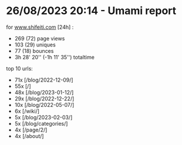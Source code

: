 # 26/08/2023 20:14 - Umami report
for www.shifeiti.com [24h] :

 - 269 (72) page views
 - 103 (29) uniques
 - 77 (18) bounces
 - 3h 28' 20'' (-1h 11' 35'') totaltime


top 10 urls:
 - 71x [/blog/2022-12-09/]
 - 55x [/]
 - 48x [/blog/2023-01-12/]
 - 29x [/blog/2022-12-22/]
 - 10x [/blog/2022-05-07/]
 - 6x [/wiki/]
 - 5x [/blog/2023-02-03/]
 - 5x [/blog/categories/]
 - 4x [/page/2/]
 - 4x [/about/]


